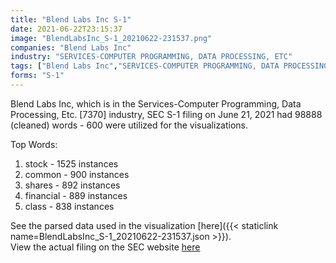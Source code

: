 ```yaml
---
title: "Blend Labs Inc S-1"
date: 2021-06-22T23:15:37
image: "BlendLabsInc_S-1_20210622-231537.png"
companies: "Blend Labs Inc"
industry: "SERVICES-COMPUTER PROGRAMMING, DATA PROCESSING, ETC"
tags: ["Blend Labs Inc","SERVICES-COMPUTER PROGRAMMING, DATA PROCESSING, ETC.","06-21-2021","S-1"]
forms: "S-1"
---
```

Blend Labs Inc, which is in the Services-Computer Programming, Data Processing, Etc. [7370] industry, SEC S-1 filing on June 21, 2021 had 98888 (cleaned) words - 600 were utilized for the visualizations.

Top Words:
1. stock - 1525 instances
2. common - 900 instances
3. shares - 892 instances
4. financial - 889 instances
5. class - 838 instances


See the parsed data used in the visualization [here]({{< staticlink name=BlendLabsInc_S-1_20210622-231537.json >}}).  
View the actual filing on the SEC website [here](https://www.sec.gov/Archives/edgar/data/1855747/0001193125-21-194971.txt)